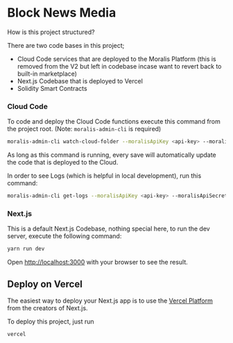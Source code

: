 # Block News Media

How is this project structured?

There are two code bases in this project;

-   Cloud Code services that are deployed to the Moralis Platform (this is removed from the V2 but left in codebase incase want to revert back to built-in marketplace)
-   Next.js Codebase that is deployed to Vercel
-   Solidity Smart Contracts

### Cloud Code

To code and deploy the Cloud Code functions execute this command from the project root. (Note: `moralis-admin-cli` is required)

```bash
moralis-admin-cli watch-cloud-folder --moralisApiKey <api-key> --moralisApiSecret <secret> --moralisSubdomain <subdomain>.usemoralis.com --autoSave 1 --moralisCloudfolder ./cloudCode
```

As long as this command is running, every save will automatically update the code that is deployed to the Cloud.

In order to see Logs (which is helpful in local development), run this command:

```bash
moralis-admin-cli get-logs --moralisApiKey <api-key> --moralisApiSecret <secret>
```

### Next.js

This is a default Next.js Codebase, nothing special here, to run the dev server, execute the following command:

```bash
yarn run dev
```

Open [http://localhost:3000](http://localhost:3000) with your browser to see the result.

## Deploy on Vercel

The easiest way to deploy your Next.js app is to use the [Vercel Platform](https://vercel.com/new?utm_medium=default-template&filter=next.js&utm_source=create-next-app&utm_campaign=create-next-app-readme) from the creators of Next.js.

To deploy this project, just run

```bash
vercel
```
